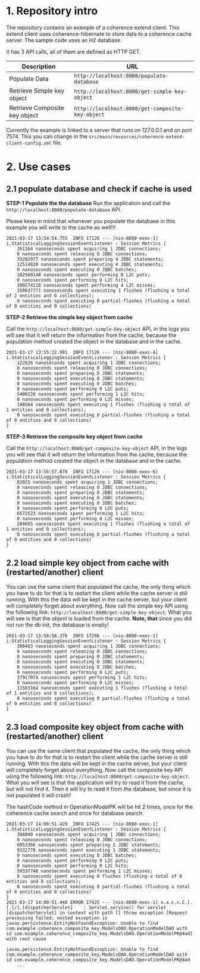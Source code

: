 # 1. Repository intro

The repository contains an example of a coherence extend client. This extend client uses coherence-hibernate to store data to a coherence cache server. The sample code uses an H2 database.

It has 3 API calls, all of them are defined as HTTP GET.

| Description | URL |
|---|---|
|Populate Data|`http://localhost:8080/populate-database`|
|Retrieve Simple key object|`http://localhost:8080/get-simple-key-object`|
|Retrieve Composite key object|`http://localhost:8080/get-composite-key-object`|

Currently the example is linked to a server that runs on 127.0.0.1 and on port 7574. This you can change in the `src/main/resources/coherence-extend-client-config.xml` file.

# 2. Use cases 

## 2.1 populate database and check if cache is used

**STEP-1 Populate the the database** 
Run the application and call the `http://localhost:8080/populate-database` API.

Please keep in mind that whenever you populate the database in this example you will write to the cache as well!!!

```
2021-03-17 13:54:54.755  INFO 17126 --- [nio-8080-exec-1] i.StatisticalLoggingSessionEventListener : Session Metrics {
    351164 nanoseconds spent acquiring 1 JDBC connections;
    0 nanoseconds spent releasing 0 JDBC connections;
    33282977 nanoseconds spent preparing 4 JDBC statements;
    12514820 nanoseconds spent executing 4 JDBC statements;
    0 nanoseconds spent executing 0 JDBC batches;
    182560148 nanoseconds spent performing 8 L2C puts;
    0 nanoseconds spent performing 0 L2C hits;
    100274118 nanoseconds spent performing 4 L2C misses;
    150837771 nanoseconds spent executing 1 flushes (flushing a total of 2 entities and 0 collections);
    0 nanoseconds spent executing 0 partial-flushes (flushing a total of 0 entities and 0 collections)
```
**STEP-2 Retrieve the simple key object from cache** 

Call the `http://localhost:8080/get-simple-key-object` API, in the logs you will see that it will return the information from the cache, because the population method created the object in the database and in the cache.

```
2021-03-17 13:55:22.991  INFO 17126 --- [nio-8080-exec-4] i.StatisticalLoggingSessionEventListener : Session Metrics {
    122626 nanoseconds spent acquiring 1 JDBC connections;
    0 nanoseconds spent releasing 0 JDBC connections;
    0 nanoseconds spent preparing 0 JDBC statements;
    0 nanoseconds spent executing 0 JDBC statements;
    0 nanoseconds spent executing 0 JDBC batches;
    0 nanoseconds spent performing 0 L2C puts;
    5400220 nanoseconds spent performing 1 L2C hits;
    0 nanoseconds spent performing 0 L2C misses;
    148564 nanoseconds spent executing 1 flushes (flushing a total of 1 entities and 0 collections);
    0 nanoseconds spent executing 0 partial-flushes (flushing a total of 0 entities and 0 collections)
}
```
**STEP-3 Retrieve the composite key object from cache** 

Call the `http://localhost:8080/get-composite-key-object` API, in the logs you will see that it will return the information from the cache, because the population method created the object in the database and in the cache.

```
2021-03-17 13:56:57.878  INFO 17126 --- [nio-8080-exec-6] i.StatisticalLoggingSessionEventListener : Session Metrics {
    82025 nanoseconds spent acquiring 1 JDBC connections;
    0 nanoseconds spent releasing 0 JDBC connections;
    0 nanoseconds spent preparing 0 JDBC statements;
    0 nanoseconds spent executing 0 JDBC statements;
    0 nanoseconds spent executing 0 JDBC batches;
    0 nanoseconds spent performing 0 L2C puts;
    6572523 nanoseconds spent performing 1 L2C hits;
    0 nanoseconds spent performing 0 L2C misses;
    204665 nanoseconds spent executing 1 flushes (flushing a total of 1 entities and 0 collections);
    0 nanoseconds spent executing 0 partial-flushes (flushing a total of 0 entities and 0 collections)
}
```

## 2.2 load simple key object from cache with (restarted/another) client
You can use the same client that populated the cache, the only thing which you have to do for that is to restart the client while the cache server is still running. With this the data will be kept in the cache server, but your client will completely forget about everything. Now call the simple key API using the following link: `http://localhost:8080/get-simple-key-object`. What you will see is that the object is loaded from the cache. 
**Note, that** since you did not run the db init, the database is empty!

```
2021-03-17 13:58:58.376  INFO 17296 --- [nio-8080-exec-1] i.StatisticalLoggingSessionEventListener : Session Metrics {
    380403 nanoseconds spent acquiring 1 JDBC connections;
    0 nanoseconds spent releasing 0 JDBC connections;
    0 nanoseconds spent preparing 0 JDBC statements;
    0 nanoseconds spent executing 0 JDBC statements;
    0 nanoseconds spent executing 0 JDBC batches;
    0 nanoseconds spent performing 0 L2C puts;
    37917074 nanoseconds spent performing 1 L2C hits;
    0 nanoseconds spent performing 0 L2C misses;
    11583164 nanoseconds spent executing 1 flushes (flushing a total of 1 entities and 0 collections);
    0 nanoseconds spent executing 0 partial-flushes (flushing a total of 0 entities and 0 collections)
}
```
## 2.3 load composite key object from cache with (restarted/another) client

You can use the same client that populated the cache, the only thing which you have to do for that is to restart the client while the cache server is still running. With this the data will be kept in the cache server, but your client will completely forget about everything. Now call the composite key API using the following link: `http://localhost:8080/get-composite-key-object`. What you will see is that the application will try to read it from the cache, but will not find it. Then it will try to read it from the database, but since it is not populated it will crash!

The hashCode method in OperationModelPK will be hit 2 times, once for the coherence cache search and once for database search. 

```
2021-03-17 14:00:51.429  INFO 17425 --- [nio-8080-exec-1] i.StatisticalLoggingSessionEventListener : Session Metrics {
    386840 nanoseconds spent acquiring 1 JDBC connections;
    0 nanoseconds spent releasing 0 JDBC connections;
    6053366 nanoseconds spent preparing 1 JDBC statements;
    9332778 nanoseconds spent executing 1 JDBC statements;
    0 nanoseconds spent executing 0 JDBC batches;
    0 nanoseconds spent performing 0 L2C puts;
    0 nanoseconds spent performing 0 L2C hits;
    59337748 nanoseconds spent performing 1 L2C misses;
    0 nanoseconds spent executing 0 flushes (flushing a total of 0 entities and 0 collections);
    0 nanoseconds spent executing 0 partial-flushes (flushing a total of 0 entities and 0 collections)
}
2021-03-17 14:00:51.448 ERROR 17425 --- [nio-8080-exec-1] o.a.c.c.C.[.[.[/].[dispatcherServlet]    : Servlet.service() for servlet [dispatcherServlet] in context with path [] threw exception [Request processing failed; nested exception is javax.persistence.EntityNotFoundException: Unable to find com.example.coherence_composite_key.ModelsDAO.OperationModelDAO with id com.example.coherence_composite_key.ModelsDAO.OperationModelPK@4ad] with root cause

javax.persistence.EntityNotFoundException: Unable to find com.example.coherence_composite_key.ModelsDAO.OperationModelDAO with id com.example.coherence_composite_key.ModelsDAO.OperationModelPK@4ad
	...
```
